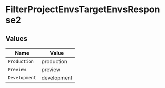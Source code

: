 # FilterProjectEnvsTargetEnvsResponse2


## Values

| Name          | Value         |
| ------------- | ------------- |
| `Production`  | production    |
| `Preview`     | preview       |
| `Development` | development   |